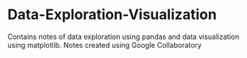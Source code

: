# Data-Exploration-Visualization
Contains notes of data exploration using pandas and data visualization using matplotlib. Notes created using Google Collaboratory
